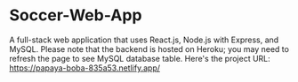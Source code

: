 # Soccer-Web-App
A full-stack web application that uses React.js, Node.js with Express, and MySQL. Please note that the backend is hosted on Heroku; you may need to refresh the page to see MySQL database table. Here's the project URL: https://papaya-boba-835a53.netlify.app/

